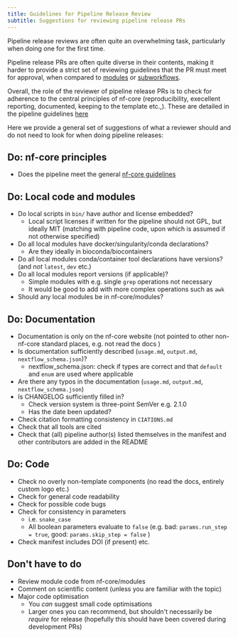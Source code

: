 ```yaml
---
title: Guidelines for Pipeline Release Review
subtitle: Suggestions for reviewing pipeline release PRs
---
```


Pipeline release reviews are often quite an overwhelming task, particularly when doing one for the first time.

Pipeline release PRs are often quite diverse in their contents, making it harder to provide a strict set of reviewing guidelines that the PR must meet for approval, when compared to [modules](modules) or [subworkflows](subworkflows).

Overall, the role of the reviewer of pipeline release PRs is to check for adherence to the central principles of nf-core (reproducibility, execellent reporting, documented, keeping to the template etc.,). These are detailed in the pipeline guidelines [here](guidelines)

Here we provide a general set of suggestions of what a reviewer should and do not need to look for when doing pipeline releases:

## Do: nf-core principles

- Does the pipeline meet the general [nf-core guidelines](guidelines)

## Do: Local code and modules

- Do local scripts in `bin/` have author and license embedded?
  - Local script licenses if written for the pipeline should not GPL, but ideally MIT (matching with pipeline code, upon which is assumed if not otherwise specified)
- Do all local modules have docker/singularity/conda declarations?
  - Are they ideally in bioconda/biocontainers
- Do all local modules conda/container tool declarations have versions? (and _not_ `latest`, `dev` etc.)
- Do all local modules report versions (if applicable)?
  - Simple modules with e.g. single `grep` operations not necessary
  - It would be good to add with more complex operations such as `awk`
- Should any local modules be in nf-core/modules?

## Do: Documentation

- Documentation is only on the nf-core website (not pointed to other non-nf-core standard places, e.g. not read the docs )
- Is documentation sufficiently described (`usage.md`, `output.md`, `nextflow_schema.json`)?
  - nextflow_schema.json: check if types are correct and that `default` and `enum` are used where applicable
- Are there any typos in the documentation (`usage.md`, `output.md`, `nextflow_schema.json`)
- Is CHANGELOG sufficiently filled in?
  - Check version system is three-point SemVer e.g. 2.1.0
  - Has the date been updated?
- Check citation formatting consistency in `CIATIONS.md`
- Check that all tools are cited
- Check that (all) pipeline author(s) listed themselves in the manifest and other contributors are added in the README

## Do: Code

- Check no overly non-template components (no read the docs, entirely custom logo etc.)
- Check for general code readability
- Check for possible code bugs
- Check for consistency in parameters
  - i.e. `snake_case`
  - All boolean parameters evaluate to `false` (e.g. bad: `params.run_step = true`, good: `params.skip_step = false` )
- Check manifest includes DOI (if present) etc.

## Don't have to do

- Review module code from nf-core/modules
- Comment on scientific content (unless you are familiar with the topic)
- Major code optimisation
  - You _can_ suggest small code optimisations
  - Larger ones you can recommend, but shouldn't necessarily be _require_ for release (hopefully this should have been covered during development PRs)
